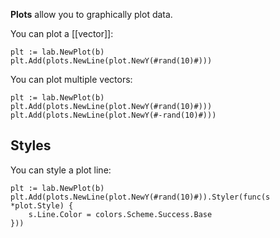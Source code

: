 **Plots** allow you to graphically plot data.

You can plot a [[vector]]:

```Goal
plt := lab.NewPlot(b)
plt.Add(plots.NewLine(plot.NewY(#rand(10)#)))
```

You can plot multiple vectors:

```Goal
plt := lab.NewPlot(b)
plt.Add(plots.NewLine(plot.NewY(#rand(10)#)))
plt.Add(plots.NewLine(plot.NewY(#-rand(10)#)))
```

## Styles

You can style a plot line:

```Goal
plt := lab.NewPlot(b)
plt.Add(plots.NewLine(plot.NewY(#rand(10)#)).Styler(func(s *plot.Style) {
    s.Line.Color = colors.Scheme.Success.Base
}))
```
